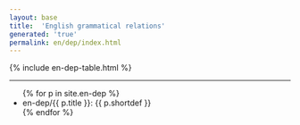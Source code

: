 ```yaml
---
layout: base
title:  'English grammatical relations'
generated: 'true'
permalink: en/dep/index.html
---
```


{% include en-dep-table.html %}

----------


<ul>
{% for p in site.en-dep %}
  <li><a>en-dep/{{ p.title }}</a>: {{ p.shortdef }}</li>
{% endfor %}
</ul>
